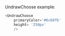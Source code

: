 UndrawChoose example:
```js 
<UndrawChoose
    primaryColor='#6c68fb'
    height= '250px'
    />
```